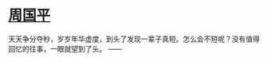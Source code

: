 # [周国平 ​](https://github.com/miss-shiyi/miss-shiyi/issues/153)

天天争分夺秒，岁岁年华虚度，到头了发现一辈子真短。怎么会不短呢？没有值得回忆的往事，一眼就望到了头。
——